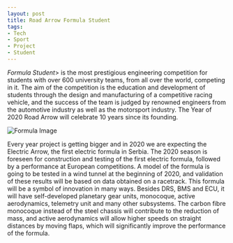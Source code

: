 ```yaml
---
layout: post
title: Road Arrow Formula Student
tags:
- Tech
- Sport
- Project
- Student
---
```


<em>Formula Student</em>> is the most prestigious engineering competition for students with over 600 university teams, from all over the world, competing in it. The aim of the competition is the education and development of students through the design and manufacturing of a competitive racing vehicle, and the success of the team is judged by renowned engineers from the automotive industry as well as the motorsport industry. The Year of 2020 Road Arrow will celebrate 10 years since its founding. 
<p><img src="https://vesti.mas.bg.ac.rs/wp-content/uploads/2019/11/drumska-strela1.1.jpg" alt="Formula Image"/></p>
Every year project is getting bigger and in 2020 we are expecting the Electric Arrow, the first electric formula in Serbia. The 2020 season is foreseen for construction and testing of the first electric formula, followed by a performance at European competitions. A model of the formula is going to be tested in a wind tunnel at the beginning of 2020, and validation of these results will be based on data obtained on a racetrack. This formula will be a symbol of innovation in many ways. Besides DRS, BMS and ECU, it will have self-developed planetary gear units, monocoque, active aerodynamics, telemetry unit and many other subsystems. The carbon fibre monocoque instead of the steel chassis will contribute to the reduction of mass, and active aerodynamics will allow higher speeds on straight distances by moving flaps, which will significantly improve the performance of the formula.